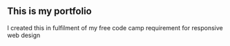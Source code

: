 ## This is my portfolio 
 I created this in fulfilment of my free code
 camp requirement for responsive web design